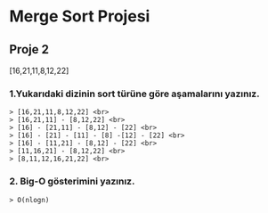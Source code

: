 # Merge Sort Projesi

## Proje 2

[16,21,11,8,12,22]
### 1.Yukarıdaki dizinin sort türüne göre aşamalarını yazınız.
    > [16,21,11,8,12,22] <br>
    > [16,21,11] - [8,12,22] <br>
    > [16] - [21,11] - [8,12] - [22] <br>
    > [16] - [21] - [11] - [8] -[12] - [22] <br>
    > [16] - [11,21] - [8,12] - [22] <br>
    > [11,16,21] - [8,12,22] <br>
    > [8,11,12,16,21,22] <br>

### 2. Big-O gösterimini yazınız.
    > O(nlogn)